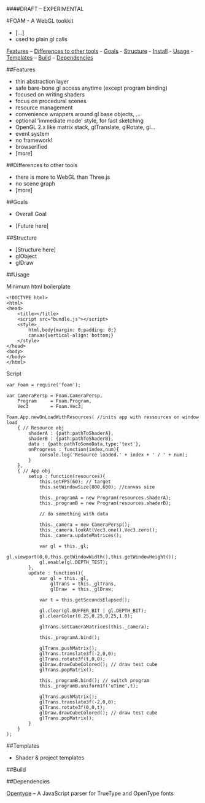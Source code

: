 ####DRAFT – EXPERIMENTAL

#FOAM - A WebGL tookkit

- [...]
- used to plain gl calls

[Features](#feature)  – [Differences to other tools](#differences) - [Goals](#goals) - [Structure](#structure) - [Install](#install) - [Usage](#usage) - [Templates](#templates) – [Build](#build) – [Dependencies](#dependencies)

##Features

- thin abstraction layer
- safe bare-bone gl access anytime (except program binding)
- focused on writing shaders
- focus on procedural scenes
- resource management
- convenience wrappers around gl base objects, ...
- optional 'immediate mode' style, for fast sketching
- OpenGL 2.x like matrix stack, glTranslate, glRotate, gl...
- event system
- no framework!
- browserified
- [more]

##Differences to other tools

- there is more to WebGL than Three.js
- no scene graph
- [more]

##Goals

- Overall Goal


- [Future here]

##Structure

- [Structure here]
- glObject
- glDraw

##Usage

Minimum html boilerplate

    <!DOCTYPE html>
    <html>
    <head>
        <title></title>
        <script src="bundle.js"></script>
        <style>
            html,body{margin: 0;padding: 0;}
            canvas{vertical-align: bottom;}
        </style>
    </head>
    <body>
    </body>
    </html>


Script

    var Foam = require('foam');

    var CameraPersp = Foam.CameraPersp,
        Program     = Foam.Program,
        Vec3        = Foam.Vec3;

    Foam.App.newOnLoadWithResources( //inits app with ressources on window load
        { // Resource obj
            shaderA : {path:pathToShaderA},
            shaderB : {path:pathToShaderB},
            data : {path:pathToSomeData,type:'text'},
            onProgress : function(index,num){
                console.log('Resource loaded.' + index + ' / ' + num);
            }
        },
        { // App obj
            setup : function(resources){
                this.setFPS(60); // target
                this.setWindowSize(800,600); //canvas size

                this._programA = new Program(resources.shaderA);
                this._programB = new Program(resources.shaderB);

                // do something with data

                this._camera = new CameraPersp();
                this._camera.lookAt(Vec3.one(),Vec3.zero();
                this._camera.updateMatrices();

                var gl = this._gl;
                gl.viewport(0,0,this.getWindowWidth(),this.getWindowHeight());
                gl.enable(gl.DEPTH_TEST);
            },
            update : function(){
                var gl = this._gl,
                    glTrans = this._glTrans,
                    glDraw  = this._glDraw;

                var t = this.getSecondsElapsed();

                gl.clear(gl.BUFFER_BIT | gl.DEPTH_BIT);
                gl.clearColor(0.25,0.25,0.25,1.0);

                glTrans.setCameraMatrices(this._camera);

                this._programA.bind();

                glTrans.pushMatrix();
                glTrans.translate3f(-2,0,0);
                glTrans.rotate3f(t,0,0);
                glDraw.drawCubeColored(); // draw test cube
                glTrans.popMatrix();

                this._programB.bind(); // switch program
                this._programB.uniform1f('uTime',t);

                glTrans.pushMatrix();
                glTrans.translate3f(-2,0,0);
                glTrans.rotate3f(0,0,t);
                glDraw.drawCubeColored(); // draw test cube
                glTrans.popMatrix();
            }
        }
    );

##Templates

- Shader & project templates

##Build

##Dependencies

[Opentype](https://github.com/bramstein/opentype) – A JavaScript parser for TrueType and OpenType fonts




